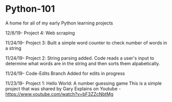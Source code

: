 # Python-101
A home for all of my early Python learning projects

12/8/19- Project 4: Web scraping

11/24/19- Project 3: Built a simple word counter to check number of words in a string

11/24/19- Project 2: String parsing added. Code reads a user's input to determine what words are in the string and then sorts them alpabetically. 

11/24/19- Code-Edits Branch Added for edits in progress

11/23/19- Project 1: Hello World: A number guessing game
This is a simple project that was shared by Gary Explains on Youtube - https://www.youtube.com/watch?v=bF3ZZcNbtMg
